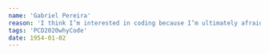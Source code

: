 ```yaml
---
name: 'Gabriel Pereira'
reason: 'I think I’m interested in coding because I’m ultimately afraid of it. It is undeniable what it can do, how it can build worlds, break things, and change realities on a large scale. That potential is there, and I (as anyone), am accountable to it, and to building it into something that supports and advances human rights, and social/economic justice'
tags: 'PCD2020whyCode'
date: 1954-01-02
---
```

